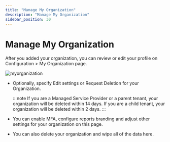 ```yaml
---
title: "Manage My Organization"
description: "Manage My Organization"
sidebar_position: 30
---
```


# Manage My Organization

After you added your organization, you can review or edit your profile on Configuration > My
Organization page.

![myorganization](/images/1secure/admin/organizations/myorganization.webp)

- Optionally, specify Edit settings or Request Deletion for your Organization.

    :::note
    If you are a Managed Service Provider or a parent tenant, your organization will be
    deleted within 14 days. If you are a child tenant, your organization will be deleted within 2
    days.
    :::


- You can enable MFA, configure reports branding and adjust other settings for your organization on
  this page.
- You can also delete your organization and wipe all of the data here.
